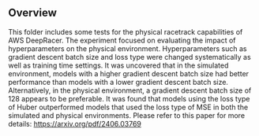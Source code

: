 ## Overview

This folder includes some tests for the physical racetrack capabilities of AWS DeepRacer. The experiment focused on evaluating the impact of hyperparameters on the physical environment. Hyperparameters such as gradient descent batch size and loss type were changed systematically as well as training time settings. It was uncovered that in the simulated environment, models with a higher gradient descent batch size had better performance than models with a lower gradient descent batch size. Alternatively, in the physical environment, a gradient descent batch size of 128 appears to be preferable. It was found that models using the loss type of Huber outperformed models that used the loss type of MSE in both the simulated and physical environments. 
Please refer to this paper for more details: https://arxiv.org/pdf/2406.03769
